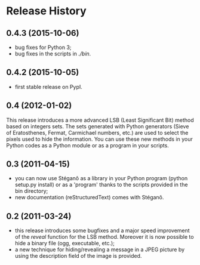 Release History
===============

0.4.3 (2015-10-06)
------------------

* bug fixes for Python 3;
* bug fixes in the scripts in *./bin*.

0.4.2 (2015-10-05)
------------------

* first stable release on PypI.

0.4 (2012-01-02)
----------------

This release introduces a more advanced LSB (Least Significant Bit) method
based on integers sets. The sets generated with Python generators
(Sieve of Eratosthenes, Fermat, Carmichael numbers, etc.) are used to select
the pixels used to hide the information. You can use these new methods in your
Python codes as a Python module or as a program in your scripts.

0.3 (2011-04-15)
----------------

* you can now use Stéganô as a library in your Python program
(python setup.py install) or as a 'program' thanks to the scripts provided
in the bin directory;
* new documentation (reStructuredText) comes with Stéganô.

0.2 (2011-03-24)
----------------

* this release introduces some bugfixes and a major speed improvement of the
*reveal* function for the LSB method. Moreover it is now possible to hide a
binary file (ogg, executable, etc.);
* a new technique for hiding/revealing a message in a JPEG picture by using the
description field of the image is provided.
